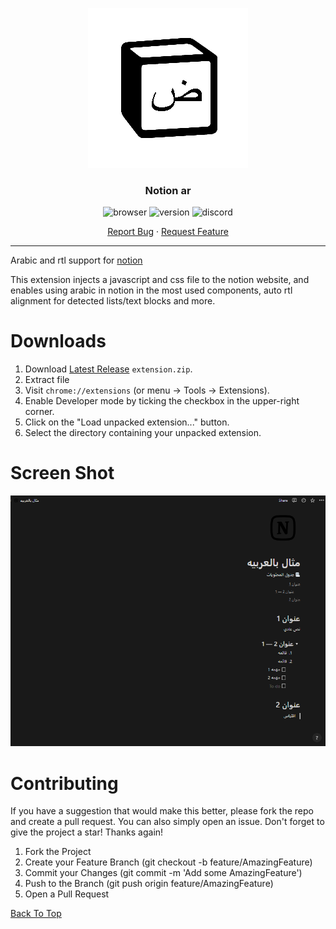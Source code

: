 <div align="center" id="top">

![logo](./icons/256.png)

### Notion ar

![browser](https://img.shields.io/badge/-Chrome-gray?logo=googlechrome&logoColor=green)
![version](https://img.shields.io/github/manifest-json/v/molo-7/notion-ar)
![discord](https://img.shields.io/discord/1000077807642218576)

[Report Bug](https://github.com/molo-7/notion-ar/issues) · [Request Feature](https://github.com/molo-7/notion-ar/issues)

<hr>

</div>

Arabic and rtl support for [notion](https://www.notion.so/)

This extension injects a javascript and css file to the notion website, and enables using arabic in notion in the most used components, auto rtl alignment for detected lists/text blocks and more.

# Downloads

1. Download [Latest Release](https://github.com/molo-7/notion-ar/releases/latest) `extension.zip`.
2. Extract file
3. Visit `chrome://extensions` (or menu -> Tools -> Extensions).
4. Enable Developer mode by ticking the checkbox in the upper-right corner.
5. Click on the "Load unpacked extension..." button.
6. Select the directory containing your unpacked extension.

# Screen Shot

![capture](./screenshots/capture.png)

# Contributing

If you have a suggestion that would make this better, please fork the repo and create a pull request. You can also simply open an issue. Don't forget to give the project a star! Thanks again!

1. Fork the Project
1. Create your Feature Branch (git checkout -b feature/AmazingFeature)
1. Commit your Changes (git commit -m 'Add some AmazingFeature')
1. Push to the Branch (git push origin feature/AmazingFeature)
1. Open a Pull Request

[Back To Top](#top)
